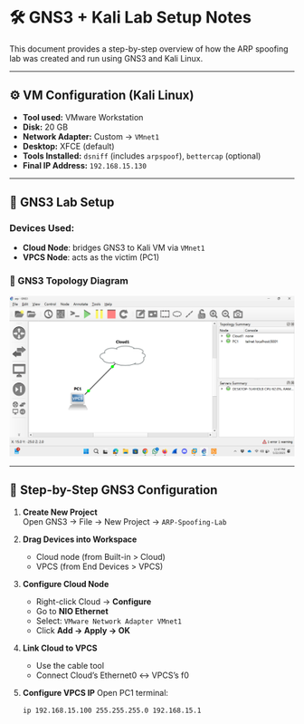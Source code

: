 # 🛠️ GNS3 + Kali Lab Setup Notes

This document provides a step-by-step overview of how the ARP spoofing lab was created and run using GNS3 and Kali Linux.

---

## ⚙️ VM Configuration (Kali Linux)

- **Tool used:** VMware Workstation
- **Disk:** 20 GB
- **Network Adapter:** Custom → `VMnet1`
- **Desktop:** XFCE (default)
- **Tools Installed:** `dsniff` (includes `arpspoof`), `bettercap` (optional)
- **Final IP Address:** `192.168.15.130`

---

## 🧭 GNS3 Lab Setup

### Devices Used:
- **Cloud Node**: bridges GNS3 to Kali VM via `VMnet1`
- **VPCS Node**: acts as the victim (PC1)

### 📸 GNS3 Topology Diagram

![GNS3 Topology](topology_screenshot.png)

---

## 🧱 Step-by-Step GNS3 Configuration

1. **Create New Project**  
   Open GNS3 → File → New Project → `ARP-Spoofing-Lab`

2. **Drag Devices into Workspace**
   - Cloud node (from Built-in > Cloud)
   - VPCS (from End Devices > VPCS)

3. **Configure Cloud Node**
   - Right-click Cloud → **Configure**
   - Go to **NIO Ethernet**
   - Select: `VMware Network Adapter VMnet1`
   - Click **Add → Apply → OK**

4. **Link Cloud to VPCS**
   - Use the cable tool
   - Connect Cloud’s Ethernet0 ↔ VPCS’s f0

5. **Configure VPCS IP**
   Open PC1 terminal:
   ```bash
   ip 192.168.15.100 255.255.255.0 192.168.15.1
